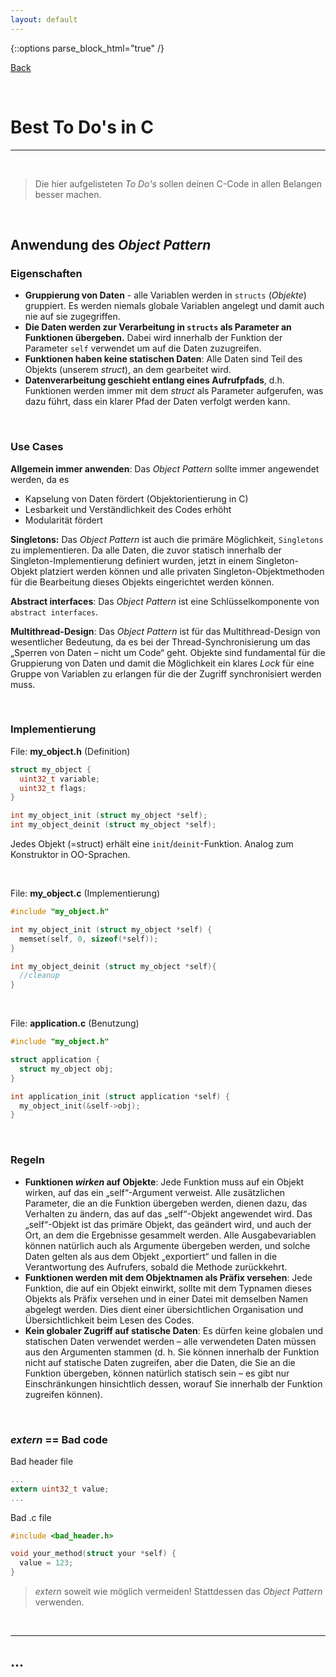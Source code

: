 ```yaml
---
layout: default
---
```


{::options parse_block_html="true" /}  

[Back](../)  

&nbsp;

# Best To Do's in C
---  

&nbsp;

> Die hier aufgelisteten *To Do's* sollen deinen C-Code in allen Belangen besser machen. 

&nbsp;

## Anwendung des *Object Pattern*  

### Eigenschaften
- **Gruppierung von Daten** - alle Variablen werden in `structs` (*Objekte*) gruppiert. Es werden niemals globale Variablen angelegt und damit auch nie auf sie zugegriffen.
- **Die Daten werden zur Verarbeitung in `structs` als Parameter an Funktionen übergeben.** Dabei wird innerhalb der Funktion der Parameter `self` verwendet um auf die Daten zuzugreifen.
- **Funktionen haben keine statischen Daten**: Alle Daten sind Teil des Objekts (unserem *struct*), an dem gearbeitet wird.
- **Datenverarbeitung geschieht entlang eines Aufrufpfads**, d.h. Funktionen werden immer mit dem *struct* als Parameter aufgerufen, was dazu führt, dass ein klarer Pfad der Daten verfolgt werden kann.

&nbsp;

### Use Cases  

**Allgemein immer anwenden**: Das *Object Pattern* sollte immer angewendet werden, da es
- Kapselung von Daten fördert (Objektorientierung in C)
- Lesbarkeit und Verständlichkeit des Codes erhöht
- Modularität fördert

**Singletons:** Das *Object Pattern* ist auch die primäre Möglichkeit, ``Singletons`` zu implementieren. Da alle Daten, die zuvor statisch innerhalb der Singleton-Implementierung definiert wurden, jetzt in einem Singleton-Objekt platziert werden können und alle privaten Singleton-Objektmethoden für die Bearbeitung dieses Objekts eingerichtet werden können.

**Abstract interfaces**: Das *Object Pattern* ist eine Schlüsselkomponente von `abstract interfaces`.

**Multithread-Design**: Das *Object Pattern* ist für das Multithread-Design von wesentlicher Bedeutung, da es bei der Thread-Synchronisierung um das „Sperren von Daten – nicht um Code“ geht. Objekte sind fundamental für die Gruppierung von Daten und damit die Möglichkeit ein klares *Lock* für eine Gruppe von Variablen zu erlangen für die der Zugriff synchronisiert werden muss.

&nbsp;

### Implementierung  

File: **my_object.h** (Definition)
```c
struct my_object {
  uint32_t variable;
  uint32_t flags;
}

int my_object_init (struct my_object *self);
int my_object_deinit (struct my_object *self);
```
Jedes Objekt (=struct) erhält eine `init`/`deinit`-Funktion. Analog zum Konstruktor in OO-Sprachen.

&nbsp;

File: **my_object.c** (Implementierung)
```c
#include "my_object.h"

int my_object_init (struct my_object *self) {
  memset(self, 0, sizeof(*self));
}

int my_object_deinit (struct my_object *self){
  //cleanup
}

```

&nbsp;

File: **application.c** (Benutzung)
```c
#include "my_object.h"

struct application {
  struct my_object obj;
}

int application_init (struct application *self) {
  my_object_init(&self->obj);
}
```

&nbsp;

### Regeln  

- **Funktionen *wirken* auf Objekte**: Jede Funktion muss auf ein Objekt wirken, auf das ein „self“-Argument verweist. Alle zusätzlichen Parameter, die an die Funktion übergeben werden, dienen dazu, das Verhalten zu ändern, das auf das „self“-Objekt angewendet wird. Das „self“-Objekt ist das primäre Objekt, das geändert wird, und auch der Ort, an dem die Ergebnisse gesammelt werden. Alle Ausgabevariablen können natürlich auch als Argumente übergeben werden, und solche Daten gelten als aus dem Objekt „exportiert“ und fallen in die Verantwortung des Aufrufers, sobald die Methode zurückkehrt.  
- **Funktionen werden mit dem Objektnamen als Präfix versehen**: Jede Funktion, die auf ein Objekt einwirkt, sollte mit dem Typnamen dieses Objekts als Präfix versehen und in einer Datei mit demselben Namen abgelegt werden. Dies dient einer übersichtlichen Organisation und Übersichtlichkeit beim Lesen des Codes.  
- **Kein globaler Zugriff auf statische Daten**: Es dürfen keine globalen und statischen Daten verwendet werden – alle verwendeten Daten müssen aus den Argumenten stammen (d. h. Sie können innerhalb der Funktion nicht auf statische Daten zugreifen, aber die Daten, die Sie an die Funktion übergeben, können natürlich statisch sein – es gibt nur Einschränkungen hinsichtlich dessen, worauf Sie innerhalb der Funktion zugreifen können).

&nbsp;

### *extern* == Bad code

Bad header file
```c
...
extern uint32_t value;
...
```

Bad .c file
```c
#include <bad_header.h>

void your_method(struct your *self) {
  value = 123;
}
```

> *extern* soweit wie möglich vermeiden! Stattdessen das *Object Pattern* verwenden.  

&nbsp;

***  

## ...